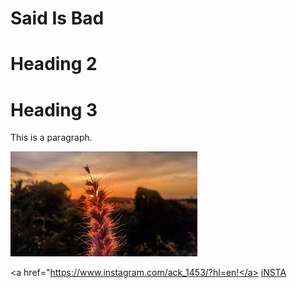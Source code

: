 <!DOCTYPE html>
<html>
<title>HTML Tutorial</title>
<body>

<h1>Said Is Bad</h1>
<h1>Heading 2</h2>
<h1>Heading 3</h3>

<p>This is a paragraph.</p>
  
<img src="flower.jpeg" alt="Flower">

</body>

<a href="https://www.instagram.com/ack_1453/?hl=en!</a>
<a href="www.instagram.com/ack_1453">iNSTA</a>
</html>
